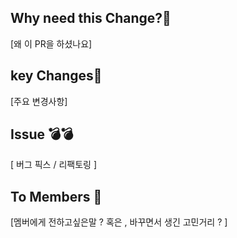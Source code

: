 ## Why need this Change?🔖

[왜 이 PR을 하셨나요] 

## key Changes🔑

[주요 변경사항]

## Issue 💣💣
 
[ 버그 픽스 / 리팩토링 ] 
## To Members 🙏

[멤버에게 전하고싶은말 ? 혹은 , 바꾸면서 생긴 고민거리 ? ] 
